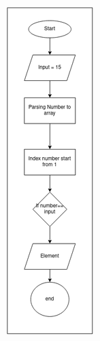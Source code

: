 
![FlowChart](https://raw.githubusercontent.com/dzakwanfalih/code-test/main/Solution1/B/Untitled%20Diagram.drawio.png)
